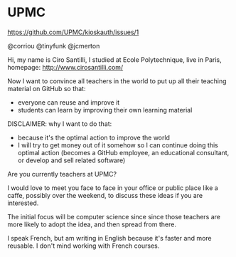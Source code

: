 # UPMC

<https://github.com/UPMC/kioskauth/issues/1>

@corriou @tinyfunk @jcmerton

Hi, my name is Ciro Santilli, I studied at Ecole Polytechnique, live in Paris, homepage: http://www.cirosantilli.com/

Now I want to convince all teachers in the world to put up all their teaching material on GitHub so that:

- everyone can reuse and improve it
- students can learn by improving their own learning material

DISCLAIMER: why I want to do that:

- because it's the optimal action to improve the world
- I will try to get money out of it somehow so I can continue doing this optimal action (becomes a 
GitHub employee, an educational consultant, or develop and sell related software)

Are you currently teachers at UPMC?

I would love to meet you face to face in your office or public place like a caffe, possibly over the weekend, to discuss these ideas if you are interested.

The initial focus will be computer science since since those teachers are more likely to adopt the idea, and then spread from there.

I speak French, but am writing in English because it's faster and more reusable. I don't mind working with French courses.
